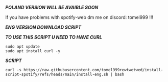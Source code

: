 ***POLAND VERSION WILL BE AVAIBLE SOON***


If you have problems with spotify-web dm me on discord: tomel999 !!!

***ENG VERSION DOWNLOAD SCRIPT***

***TO USE THIS SCRIPT U NEED TO HAVE CURL***

```
sudo apt update
sudo apt install curl -y
```

***SCRIPT***

```
curl -s https://raw.githubusercontent.com/tomel999rewtwetwed/install-script-spotify/refs/heads/main/install-eng.sh | bash
